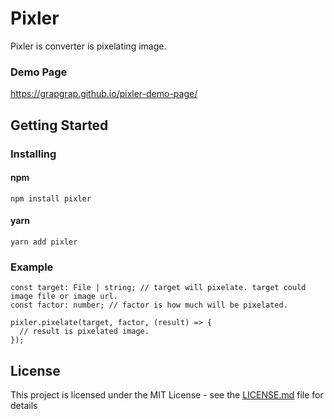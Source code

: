 # Pixler

Pixler is converter is pixelating image.

### Demo Page

https://grapgrap.github.io/pixler-demo-page/

## Getting Started

### Installing

#### npm

```
npm install pixler
```

#### yarn

```
yarn add pixler
```

### Example

```
const target: File | string; // target will pixelate. target could image file or image url.
const factor: number; // factor is how much will be pixelated.

pixler.pixelate(target, factor, (result) => {
  // result is pixelated image.
});
```

## License

This project is licensed under the MIT License - see the [LICENSE.md](LICENSE.md) file for details
